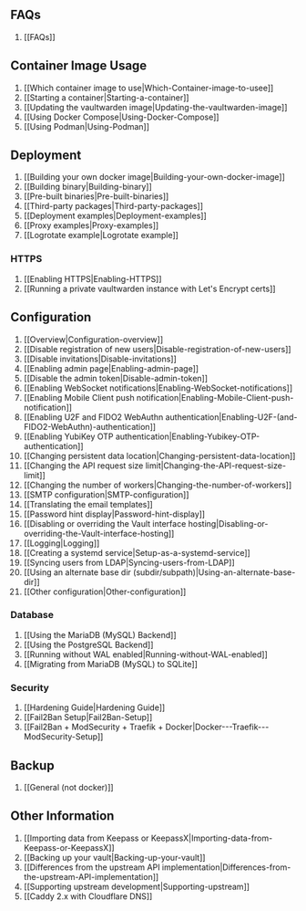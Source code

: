 ## FAQs
1. [[FAQs]]

## Container Image Usage
1. [[Which container image to use|Which-Container-image-to-usee]]
1. [[Starting a container|Starting-a-container]]
1. [[Updating the vaultwarden image|Updating-the-vaultwarden-image]]
1. [[Using Docker Compose|Using-Docker-Compose]]
1. [[Using Podman|Using-Podman]]

## Deployment
1. [[Building your own docker image|Building-your-own-docker-image]]
1. [[Building binary|Building-binary]]
1. [[Pre-built binaries|Pre-built-binaries]]
1. [[Third-party packages|Third-party-packages]]
1. [[Deployment examples|Deployment-examples]]
1. [[Proxy examples|Proxy-examples]]
1. [[Logrotate example|Logrotate example]]

### HTTPS
1. [[Enabling HTTPS|Enabling-HTTPS]]
1. [[Running a private vaultwarden instance with Let's Encrypt certs]]

## Configuration
1. [[Overview|Configuration-overview]]
1. [[Disable registration of new users|Disable-registration-of-new-users]]
1. [[Disable invitations|Disable-invitations]]
1. [[Enabling admin page|Enabling-admin-page]]
1. [[Disable the admin token|Disable-admin-token]]
1. [[Enabling WebSocket notifications|Enabling-WebSocket-notifications]]
1. [[Enabling Mobile Client push notification|Enabling-Mobile-Client-push-notification]]
1. [[Enabling U2F and FIDO2 WebAuthn authentication|Enabling-U2F-(and-FIDO2-WebAuthn)-authentication]]
1. [[Enabling YubiKey OTP authentication|Enabling-Yubikey-OTP-authentication]]
1. [[Changing persistent data location|Changing-persistent-data-location]]
1. [[Changing the API request size limit|Changing-the-API-request-size-limit]]
1. [[Changing the number of workers|Changing-the-number-of-workers]]
1. [[SMTP configuration|SMTP-configuration]]
1. [[Translating the email templates]]
1. [[Password hint display|Password-hint-display]]
1. [[Disabling or overriding the Vault interface hosting|Disabling-or-overriding-the-Vault-interface-hosting]]
1. [[Logging|Logging]]
1. [[Creating a systemd service|Setup-as-a-systemd-service]]
1. [[Syncing users from LDAP|Syncing-users-from-LDAP]]
1. [[Using an alternate base dir (subdir/subpath)|Using-an-alternate-base-dir]]
1. [[Other configuration|Other-configuration]]

### Database
1. [[Using the MariaDB (MySQL) Backend]]
1. [[Using the PostgreSQL Backend]]
1. [[Running without WAL enabled|Running-without-WAL-enabled]]
1. [[Migrating from MariaDB (MySQL) to SQLite]]

### Security
1. [[Hardening Guide|Hardening Guide]]
1. [[Fail2Ban Setup|Fail2Ban-Setup]]
1. [[Fail2Ban + ModSecurity + Traefik + Docker|Docker---Traefik---ModSecurity-Setup]]

## Backup
1. [[General (not docker)]]

## Other Information
1. [[Importing data from Keepass or KeepassX|Importing-data-from-Keepass-or-KeepassX]]
1. [[Backing up your vault|Backing-up-your-vault]]
1. [[Differences from the upstream API implementation|Differences-from-the-upstream-API-implementation]]
1. [[Supporting upstream development|Supporting-upstream]]
1. [[Caddy 2.x with Cloudflare DNS]]